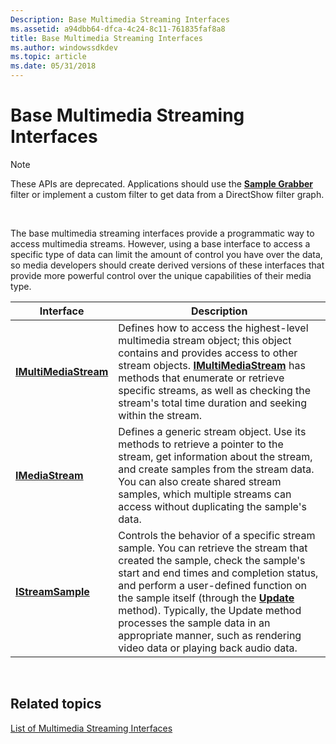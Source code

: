 ```yaml
---
Description: Base Multimedia Streaming Interfaces
ms.assetid: a94dbb64-dfca-4c24-8c11-761835faf8a8
title: Base Multimedia Streaming Interfaces
ms.author: windowssdkdev
ms.topic: article
ms.date: 05/31/2018
---
```


# Base Multimedia Streaming Interfaces

> [!Note]  
> These APIs are deprecated. Applications should use the [**Sample Grabber**](sample-grabber-filter.md) filter or implement a custom filter to get data from a DirectShow filter graph.

 

The base multimedia streaming interfaces provide a programmatic way to access multimedia streams. However, using a base interface to access a specific type of data can limit the amount of control you have over the data, so media developers should create derived versions of these interfaces that provide more powerful control over the unique capabilities of their media type.



| Interface                                      | Description                                                                                                                                                                                                                                                                                                                                                                                                                           |
|------------------------------------------------|---------------------------------------------------------------------------------------------------------------------------------------------------------------------------------------------------------------------------------------------------------------------------------------------------------------------------------------------------------------------------------------------------------------------------------------|
| [**IMultiMediaStream**](/windows/desktop/api/mmstream/nn-mmstream-imultimediastream) | Defines how to access the highest-level multimedia stream object; this object contains and provides access to other stream objects. [**IMultiMediaStream**](/windows/desktop/api/mmstream/nn-mmstream-imultimediastream) has methods that enumerate or retrieve specific streams, as well as checking the stream's total time duration and seeking within the stream.                                                                                                       |
| [**IMediaStream**](/windows/desktop/api/mmstream/nn-mmstream-imediastream)           | Defines a generic stream object. Use its methods to retrieve a pointer to the stream, get information about the stream, and create samples from the stream data. You can also create shared stream samples, which multiple streams can access without duplicating the sample's data.                                                                                                                                                  |
| [**IStreamSample**](/windows/desktop/api/mmstream/nn-mmstream-istreamsample)         | Controls the behavior of a specific stream sample. You can retrieve the stream that created the sample, check the sample's start and end times and completion status, and perform a user-defined function on the sample itself (through the [**Update**](/windows/desktop/api/mmstream/nf-mmstream-istreamsample-update) method). Typically, the Update method processes the sample data in an appropriate manner, such as rendering video data or playing back audio data. |



 

## Related topics

<dl> <dt>

[List of Multimedia Streaming Interfaces](list-of-multimedia-streaming-interfaces.md)
</dt> </dl>

 

 



